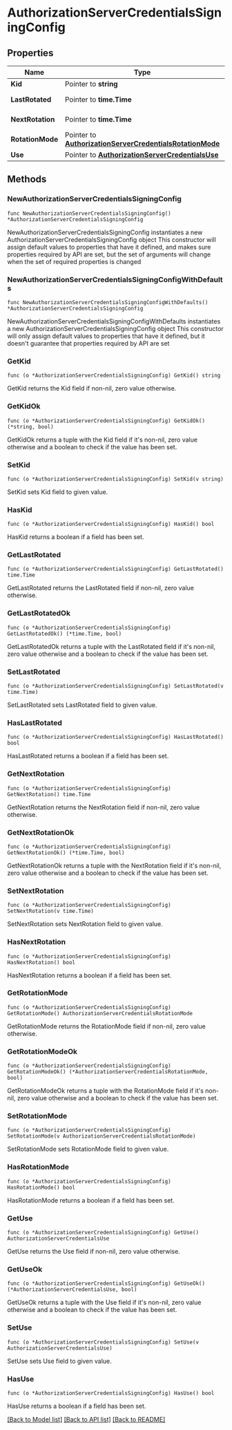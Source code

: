 # AuthorizationServerCredentialsSigningConfig

## Properties

Name | Type | Description | Notes
------------ | ------------- | ------------- | -------------
**Kid** | Pointer to **string** |  | [optional] 
**LastRotated** | Pointer to **time.Time** |  | [optional] [readonly] 
**NextRotation** | Pointer to **time.Time** |  | [optional] [readonly] 
**RotationMode** | Pointer to [**AuthorizationServerCredentialsRotationMode**](AuthorizationServerCredentialsRotationMode.md) |  | [optional] 
**Use** | Pointer to [**AuthorizationServerCredentialsUse**](AuthorizationServerCredentialsUse.md) |  | [optional] 

## Methods

### NewAuthorizationServerCredentialsSigningConfig

`func NewAuthorizationServerCredentialsSigningConfig() *AuthorizationServerCredentialsSigningConfig`

NewAuthorizationServerCredentialsSigningConfig instantiates a new AuthorizationServerCredentialsSigningConfig object
This constructor will assign default values to properties that have it defined,
and makes sure properties required by API are set, but the set of arguments
will change when the set of required properties is changed

### NewAuthorizationServerCredentialsSigningConfigWithDefaults

`func NewAuthorizationServerCredentialsSigningConfigWithDefaults() *AuthorizationServerCredentialsSigningConfig`

NewAuthorizationServerCredentialsSigningConfigWithDefaults instantiates a new AuthorizationServerCredentialsSigningConfig object
This constructor will only assign default values to properties that have it defined,
but it doesn't guarantee that properties required by API are set

### GetKid

`func (o *AuthorizationServerCredentialsSigningConfig) GetKid() string`

GetKid returns the Kid field if non-nil, zero value otherwise.

### GetKidOk

`func (o *AuthorizationServerCredentialsSigningConfig) GetKidOk() (*string, bool)`

GetKidOk returns a tuple with the Kid field if it's non-nil, zero value otherwise
and a boolean to check if the value has been set.

### SetKid

`func (o *AuthorizationServerCredentialsSigningConfig) SetKid(v string)`

SetKid sets Kid field to given value.

### HasKid

`func (o *AuthorizationServerCredentialsSigningConfig) HasKid() bool`

HasKid returns a boolean if a field has been set.

### GetLastRotated

`func (o *AuthorizationServerCredentialsSigningConfig) GetLastRotated() time.Time`

GetLastRotated returns the LastRotated field if non-nil, zero value otherwise.

### GetLastRotatedOk

`func (o *AuthorizationServerCredentialsSigningConfig) GetLastRotatedOk() (*time.Time, bool)`

GetLastRotatedOk returns a tuple with the LastRotated field if it's non-nil, zero value otherwise
and a boolean to check if the value has been set.

### SetLastRotated

`func (o *AuthorizationServerCredentialsSigningConfig) SetLastRotated(v time.Time)`

SetLastRotated sets LastRotated field to given value.

### HasLastRotated

`func (o *AuthorizationServerCredentialsSigningConfig) HasLastRotated() bool`

HasLastRotated returns a boolean if a field has been set.

### GetNextRotation

`func (o *AuthorizationServerCredentialsSigningConfig) GetNextRotation() time.Time`

GetNextRotation returns the NextRotation field if non-nil, zero value otherwise.

### GetNextRotationOk

`func (o *AuthorizationServerCredentialsSigningConfig) GetNextRotationOk() (*time.Time, bool)`

GetNextRotationOk returns a tuple with the NextRotation field if it's non-nil, zero value otherwise
and a boolean to check if the value has been set.

### SetNextRotation

`func (o *AuthorizationServerCredentialsSigningConfig) SetNextRotation(v time.Time)`

SetNextRotation sets NextRotation field to given value.

### HasNextRotation

`func (o *AuthorizationServerCredentialsSigningConfig) HasNextRotation() bool`

HasNextRotation returns a boolean if a field has been set.

### GetRotationMode

`func (o *AuthorizationServerCredentialsSigningConfig) GetRotationMode() AuthorizationServerCredentialsRotationMode`

GetRotationMode returns the RotationMode field if non-nil, zero value otherwise.

### GetRotationModeOk

`func (o *AuthorizationServerCredentialsSigningConfig) GetRotationModeOk() (*AuthorizationServerCredentialsRotationMode, bool)`

GetRotationModeOk returns a tuple with the RotationMode field if it's non-nil, zero value otherwise
and a boolean to check if the value has been set.

### SetRotationMode

`func (o *AuthorizationServerCredentialsSigningConfig) SetRotationMode(v AuthorizationServerCredentialsRotationMode)`

SetRotationMode sets RotationMode field to given value.

### HasRotationMode

`func (o *AuthorizationServerCredentialsSigningConfig) HasRotationMode() bool`

HasRotationMode returns a boolean if a field has been set.

### GetUse

`func (o *AuthorizationServerCredentialsSigningConfig) GetUse() AuthorizationServerCredentialsUse`

GetUse returns the Use field if non-nil, zero value otherwise.

### GetUseOk

`func (o *AuthorizationServerCredentialsSigningConfig) GetUseOk() (*AuthorizationServerCredentialsUse, bool)`

GetUseOk returns a tuple with the Use field if it's non-nil, zero value otherwise
and a boolean to check if the value has been set.

### SetUse

`func (o *AuthorizationServerCredentialsSigningConfig) SetUse(v AuthorizationServerCredentialsUse)`

SetUse sets Use field to given value.

### HasUse

`func (o *AuthorizationServerCredentialsSigningConfig) HasUse() bool`

HasUse returns a boolean if a field has been set.


[[Back to Model list]](../README.md#documentation-for-models) [[Back to API list]](../README.md#documentation-for-api-endpoints) [[Back to README]](../README.md)


